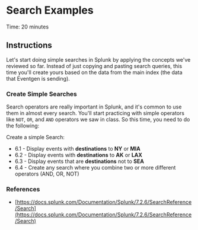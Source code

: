 # Search Examples
Time: 20 minutes

## Instructions
Let's start doing simple searches in Splunk by applying the concepts we've reviewed so far. Instead of just copying and pasting search queries, this time you'll create yours based on the data from the main index (the data that Eventgen is sending).

### Create Simple Searches
Search operators are really important in Splunk, and it's common to use them in almost every search. You'll start practicing with simple operators like `NOT`, `OR`, and `AND` operators we saw in class. So this time, you need to do the following:

Create a simple Search:

- 6.1 - Display events with __destinations__ to __NY__ or __MIA__
- 6.2 - Display events with __destinations__ to __AK__ or __LAX__
- 6.3 - Display events that are __destinations__ not to __SEA__
- 6.4 - Create any search where you combine two or more different operators (AND, OR, NOT)

### References
- [https://docs.splunk.com/Documentation/Splunk/7.2.6/SearchReference/Search](https://docs.splunk.com/Documentation/Splunk/7.2.6/SearchReference/Search)
